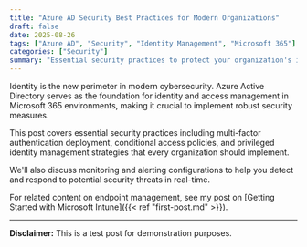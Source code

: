 ```yaml
---
title: "Azure AD Security Best Practices for Modern Organizations"
draft: false
date: 2025-08-26
tags: ["Azure AD", "Security", "Identity Management", "Microsoft 365"]
categories: ["Security"]
summary: "Essential security practices to protect your organization's identity infrastructure."
---
```


Identity is the new perimeter in modern cybersecurity. Azure Active Directory serves as the foundation for identity and access management in Microsoft 365 environments, making it crucial to implement robust security measures.

This post covers essential security practices including multi-factor authentication deployment, conditional access policies, and privileged identity management strategies that every organization should implement.

We'll also discuss monitoring and alerting configurations to help you detect and respond to potential security threats in real-time.

For related content on endpoint management, see my post on [Getting Started with Microsoft Intune]({{< ref "first-post.md" >}}).

---

**Disclaimer:** This is a test post for demonstration purposes.
